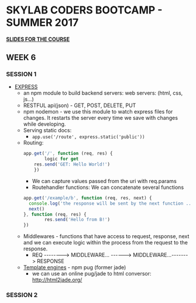# SKYLAB CODERS BOOTCAMP - SUMMER 2017

#### [SLIDES FOR THE COURSE](https://skylabcoders.github.io/bootcamp-julio2017/)

## WEEK 6

### SESSION 1
* [EXPRESS](https://skylabcoders.github.io/bootcamp-julio2017/?full#express)
    - an npm module to build backend servers: web servers: (html, css, js...) 
    - RESTFUL api(json) - GET, POST, DELETE, PUT
    - npm nodemon - we use this module to watch express files for changes. It restarts the server every time we save with changes while developing.
    - Serving static docs: 
        + ```app.use('/route', express.static('public'))```
    - Routing:
        ```javascript
        app.get('/', function (req, res) {
                logic for get
            res.send('GET: Hello World!')
            })
        ```
        + We can capture values passed from the uri with req.params
        + Routehandler functions: We can concatenate several functions
        ```javascript
        app.get('/example/b', function (req, res, next) {
          console.log('the response will be sent by the next function ...')
          next()
        }, function (req, res) {
                res.send('Hello from B!')
        })
        ```
    - Middlewares - functions that have access to request, response, next and we can execute logic within the process from the request to the response.
        + REQ --------> MIDDLEWARE... ------> MIDDLEWARE...-------> RESPONSE
    - [Template engines](http://expressjs.com/en/guide/using-template-engines.html) - npm pug (former jade)
        + we can use an online pug/jade to html conversor: http://html2jade.org/

### SESSION 2